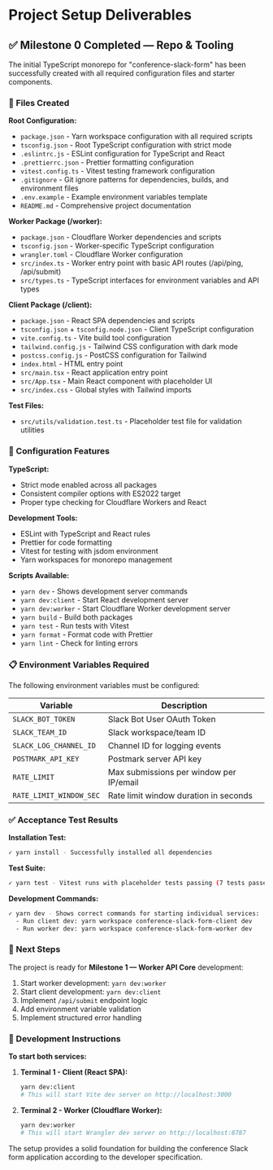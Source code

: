 # Project Setup Deliverables

## ✅ Milestone 0 Completed — Repo & Tooling

The initial TypeScript monorepo for "conference-slack-form" has been successfully created with all required configuration files and starter components.

### 📁 Files Created

**Root Configuration:**
- `package.json` - Yarn workspace configuration with all required scripts
- `tsconfig.json` - Root TypeScript configuration with strict mode
- `.eslintrc.js` - ESLint configuration for TypeScript and React
- `.prettierrc.json` - Prettier formatting configuration  
- `vitest.config.ts` - Vitest testing framework configuration
- `.gitignore` - Git ignore patterns for dependencies, builds, and environment files
- `.env.example` - Example environment variables template
- `README.md` - Comprehensive project documentation

**Worker Package (/worker):**
- `package.json` - Cloudflare Worker dependencies and scripts
- `tsconfig.json` - Worker-specific TypeScript configuration
- `wrangler.toml` - Cloudflare Worker configuration
- `src/index.ts` - Worker entry point with basic API routes (/api/ping, /api/submit)
- `src/types.ts` - TypeScript interfaces for environment variables and API types

**Client Package (/client):**
- `package.json` - React SPA dependencies and scripts
- `tsconfig.json` + `tsconfig.node.json` - Client TypeScript configuration
- `vite.config.ts` - Vite build tool configuration
- `tailwind.config.js` - Tailwind CSS configuration with dark mode
- `postcss.config.js` - PostCSS configuration for Tailwind
- `index.html` - HTML entry point
- `src/main.tsx` - React application entry point
- `src/App.tsx` - Main React component with placeholder UI
- `src/index.css` - Global styles with Tailwind imports

**Test Files:**
- `src/utils/validation.test.ts` - Placeholder test file for validation utilities

### 🔧 Configuration Features

**TypeScript:**
- Strict mode enabled across all packages
- Consistent compiler options with ES2022 target
- Proper type checking for Cloudflare Workers and React

**Development Tools:**
- ESLint with TypeScript and React rules
- Prettier for code formatting
- Vitest for testing with jsdom environment
- Yarn workspaces for monorepo management

**Scripts Available:**
- `yarn dev` - Shows development server commands
- `yarn dev:client` - Start React development server
- `yarn dev:worker` - Start Cloudflare Worker development server  
- `yarn build` - Build both packages
- `yarn test` - Run tests with Vitest
- `yarn format` - Format code with Prettier
- `yarn lint` - Check for linting errors

### 📋 Environment Variables Required

The following environment variables must be configured:

| Variable | Description |
|----------|-------------|
| `SLACK_BOT_TOKEN` | Slack Bot User OAuth Token |
| `SLACK_TEAM_ID` | Slack workspace/team ID |
| `SLACK_LOG_CHANNEL_ID` | Channel ID for logging events |
| `POSTMARK_API_KEY` | Postmark server API key |
| `RATE_LIMIT` | Max submissions per window per IP/email |
| `RATE_LIMIT_WINDOW_SEC` | Rate limit window duration in seconds |

### ✅ Acceptance Test Results

**Installation Test:**
```bash
✓ yarn install - Successfully installed all dependencies
```

**Test Suite:**
```bash
✓ yarn test - Vitest runs with placeholder tests passing (7 tests passed)
```

**Development Commands:**
```bash
✓ yarn dev - Shows correct commands for starting individual services:
  - Run client dev: yarn workspace conference-slack-form-client dev
  - Run worker dev: yarn workspace conference-slack-form-worker dev
```

### 🚀 Next Steps

The project is ready for **Milestone 1 — Worker API Core** development:

1. Start worker development: `yarn dev:worker`
2. Start client development: `yarn dev:client` 
3. Implement `/api/submit` endpoint logic
4. Add environment variable validation
5. Implement structured error handling

### 📝 Development Instructions

**To start both services:**

1. **Terminal 1 - Client (React SPA):**
   ```bash
   yarn dev:client
   # This will start Vite dev server on http://localhost:3000
   ```

2. **Terminal 2 - Worker (Cloudflare Worker):**
   ```bash
   yarn dev:worker  
   # This will start Wrangler dev server on http://localhost:8787
   ```

The setup provides a solid foundation for building the conference Slack form application according to the developer specification.
